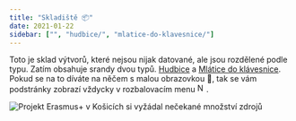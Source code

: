 ```yaml
---
title: "Skladiště 📦"
date: 2021-01-22
sidebar: ["", "hudbice/", "mlatice-do-klavesnice/"]
---
```


Toto je sklad výtvorů, které nejsou nijak datované, ale jsou rozdělené podle typu. Zatím obsahuje srandy dvou typů. [Hudbice](hudbice/) a [Mlátice do klávesnice](mlatice-do-klavesnice/).  
Pokud se na to díváte na něčem s malou obrazovkou 📱, tak se vám podstránky zobrazí vždycky v rozbalovacím menu <img width="16" alt="Někteří tomu říkají hamburger 🍔" src="/emotes/hamburger-menu.svg" class="night-invert middle"/>.

<img alt="Projekt Erasmus+ v Košicích si vyžádal nečekané množství zdrojů" src="/images/hamburger.png" class="center p-1"/>